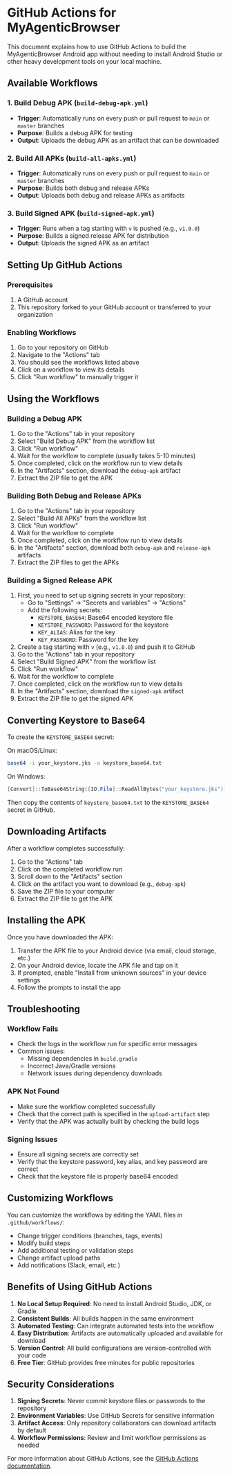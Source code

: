 # GitHub Actions for MyAgenticBrowser

This document explains how to use GitHub Actions to build the MyAgenticBrowser Android app without needing to install Android Studio or other heavy development tools on your local machine.

## Available Workflows

### 1. Build Debug APK (`build-debug-apk.yml`)
- **Trigger**: Automatically runs on every push or pull request to `main` or `master` branches
- **Purpose**: Builds a debug APK for testing
- **Output**: Uploads the debug APK as an artifact that can be downloaded

### 2. Build All APKs (`build-all-apks.yml`)
- **Trigger**: Automatically runs on every push or pull request to `main` or `master` branches
- **Purpose**: Builds both debug and release APKs
- **Output**: Uploads both debug and release APKs as artifacts

### 3. Build Signed APK (`build-signed-apk.yml`)
- **Trigger**: Runs when a tag starting with `v` is pushed (e.g., `v1.0.0`)
- **Purpose**: Builds a signed release APK for distribution
- **Output**: Uploads the signed APK as an artifact

## Setting Up GitHub Actions

### Prerequisites
1. A GitHub account
2. This repository forked to your GitHub account or transferred to your organization

### Enabling Workflows
1. Go to your repository on GitHub
2. Navigate to the "Actions" tab
3. You should see the workflows listed above
4. Click on a workflow to view its details
5. Click "Run workflow" to manually trigger it

## Using the Workflows

### Building a Debug APK
1. Go to the "Actions" tab in your repository
2. Select "Build Debug APK" from the workflow list
3. Click "Run workflow"
4. Wait for the workflow to complete (usually takes 5-10 minutes)
5. Once completed, click on the workflow run to view details
6. In the "Artifacts" section, download the `debug-apk` artifact
7. Extract the ZIP file to get the APK

### Building Both Debug and Release APKs
1. Go to the "Actions" tab in your repository
2. Select "Build All APKs" from the workflow list
3. Click "Run workflow"
4. Wait for the workflow to complete
5. Once completed, click on the workflow run to view details
6. In the "Artifacts" section, download both `debug-apk` and `release-apk` artifacts
7. Extract the ZIP files to get the APKs

### Building a Signed Release APK
1. First, you need to set up signing secrets in your repository:
   - Go to "Settings" → "Secrets and variables" → "Actions"
   - Add the following secrets:
     - `KEYSTORE_BASE64`: Base64 encoded keystore file
     - `KEYSTORE_PASSWORD`: Password for the keystore
     - `KEY_ALIAS`: Alias for the key
     - `KEY_PASSWORD`: Password for the key
2. Create a tag starting with `v` (e.g., `v1.0.0`) and push it to GitHub
3. Go to the "Actions" tab in your repository
4. Select "Build Signed APK" from the workflow list
5. Click "Run workflow"
6. Wait for the workflow to complete
7. Once completed, click on the workflow run to view details
8. In the "Artifacts" section, download the `signed-apk` artifact
9. Extract the ZIP file to get the signed APK

## Converting Keystore to Base64

To create the `KEYSTORE_BASE64` secret:

On macOS/Linux:
```bash
base64 -i your_keystore.jks -o keystore_base64.txt
```

On Windows:
```powershell
[Convert]::ToBase64String([IO.File]::ReadAllBytes("your_keystore.jks")) > keystore_base64.txt
```

Then copy the contents of `keystore_base64.txt` to the `KEYSTORE_BASE64` secret in GitHub.

## Downloading Artifacts

After a workflow completes successfully:

1. Go to the "Actions" tab
2. Click on the completed workflow run
3. Scroll down to the "Artifacts" section
4. Click on the artifact you want to download (e.g., `debug-apk`)
5. Save the ZIP file to your computer
6. Extract the ZIP file to get the APK

## Installing the APK

Once you have downloaded the APK:

1. Transfer the APK file to your Android device (via email, cloud storage, etc.)
2. On your Android device, locate the APK file and tap on it
3. If prompted, enable "Install from unknown sources" in your device settings
4. Follow the prompts to install the app

## Troubleshooting

### Workflow Fails
- Check the logs in the workflow run for specific error messages
- Common issues:
  - Missing dependencies in `build.gradle`
  - Incorrect Java/Gradle versions
  - Network issues during dependency downloads

### APK Not Found
- Make sure the workflow completed successfully
- Check that the correct path is specified in the `upload-artifact` step
- Verify that the APK was actually built by checking the build logs

### Signing Issues
- Ensure all signing secrets are correctly set
- Verify that the keystore password, key alias, and key password are correct
- Check that the keystore file is properly base64 encoded

## Customizing Workflows

You can customize the workflows by editing the YAML files in `.github/workflows/`:

- Change trigger conditions (branches, tags, events)
- Modify build steps
- Add additional testing or validation steps
- Change artifact upload paths
- Add notifications (Slack, email, etc.)

## Benefits of Using GitHub Actions

1. **No Local Setup Required**: No need to install Android Studio, JDK, or Gradle
2. **Consistent Builds**: All builds happen in the same environment
3. **Automated Testing**: Can integrate automated tests into the workflow
4. **Easy Distribution**: Artifacts are automatically uploaded and available for download
5. **Version Control**: All build configurations are version-controlled with your code
6. **Free Tier**: GitHub provides free minutes for public repositories

## Security Considerations

1. **Signing Secrets**: Never commit keystore files or passwords to the repository
2. **Environment Variables**: Use GitHub Secrets for sensitive information
3. **Artifact Access**: Only repository collaborators can download artifacts by default
4. **Workflow Permissions**: Review and limit workflow permissions as needed

For more information about GitHub Actions, see the [GitHub Actions documentation](https://docs.github.com/en/actions).